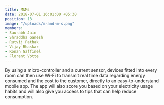 ```yaml
---
title: M&Ms
date: 2018-07-01 16:01:00 +05:30
position: 13
image: "/uploads/m-and-m-s.png"
members:
- Saurabh Jain
- Shraddha Ganesh
- Rutvij Pathak
- Vijay Bhaskar
- Ronan Gaffinel
- Florent Votte
---
```


By using a micro-controller and a current sensor, devices fitted into every room can then use Wi-Fi to transmit real time data regarding energy consumed and the cost to the customer, directly to an easy-to-understand mobile app. The app will also score you based on your electricity usage habits and will also give you access to tips that can help reduce consumption.
